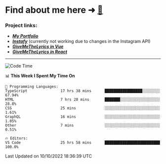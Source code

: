 # Find about me here ➜ [🧑](https://pauabella.dev)

### Project links:
- ***[My Portfolio](https://pauabella.dev)***
- ***[Instafy](https://instafy.me)*** (currently not working due to changes in the Instagram API)
- ***[GiveMeTheLyrics in Vue](https://lyrics.pauabella.dev)***
- ***[GiveMeTheLyrics in React](https://pauabella.dev/GiveMeTheLyrics)***

---
<!--START_SECTION:waka-->
![Code Time](http://img.shields.io/badge/Code%20Time-1%2C533%20hrs%2035%20mins-blue)

📊 **This Week I Spent My Time On** 

```text
💬 Programming Languages: 
TypeScript               17 hrs 38 mins      █████████████████░░░░░░░░   67.94% 
HTML                     7 hrs 28 mins       ███████░░░░░░░░░░░░░░░░░░   28.8% 
CSS                      25 mins             ░░░░░░░░░░░░░░░░░░░░░░░░░   1.61% 
GraphQL                  16 mins             ░░░░░░░░░░░░░░░░░░░░░░░░░   1.05% 
Other                    7 mins              ░░░░░░░░░░░░░░░░░░░░░░░░░   0.51%

🔥 Editors: 
VS Code                  25 hrs 58 mins      █████████████████████████   100.0%

```


 Last Updated on 10/10/2022 18:36:39 UTC
<!--END_SECTION:waka-->
